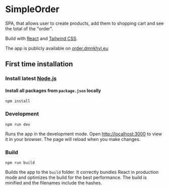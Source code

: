 # SimpleOrder

SPA, that allows user to create products, add them to shopping cart and see the total of the "order".

Build with [React](https://reactjs.org/) and [Tailwind CSS](https://tailwindcss.com/).

The app is publicly available on [order.dmnkhvl.eu](https://order.dmnkhvl.eu/)

## First time installation

### Install latest [Node.js](https://nodejs.org/en/)

#### Install all packages from `package.json` locally

    npm install

### Development

    npm run dev

Runs the app in the development mode.
Open [http://localhost:3000](http://localhost:3000) to view it in your browser.
The page will reload when you make changes.

### Build

    npm run build

Builds the app to the `build` folder.
It correctly bundles React in production mode and optimizes the build for the best performance.
The build is minified and the filenames include the hashes.
